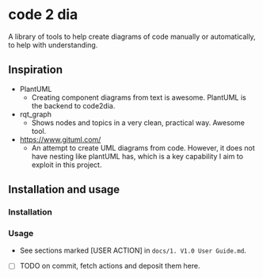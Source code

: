 # code 2 dia
A library of tools to help create diagrams of code manually or automatically, to help with understanding.

## Inspiration
- PlantUML
    - Creating component diagrams from text is awesome. PlantUML is the backend to code2dia.
- rqt_graph
    - Shows nodes and topics in a very clean, practical way. Awesome tool.
- https://www.gituml.com/
    - An attempt to create UML diagrams from code. However, it does not have nesting like plantUML has, which is a key capability I aim to exploit in this project.

## Installation and usage
### Installation

### Usage
<!-- In future this will be autogenerated from the User Guide -->
- See sections marked [USER ACTION] in `docs/1. V1.0 User Guide.md`.
- [ ] TODO on commit, fetch actions and deposit them here.